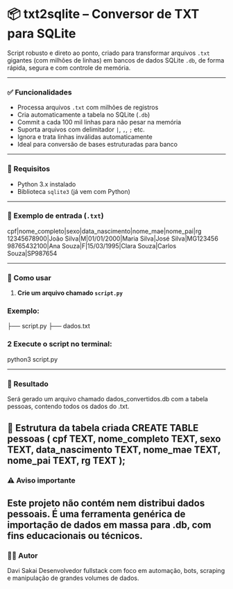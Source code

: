 # 📦 txt2sqlite – Conversor de TXT para SQLite

Script robusto e direto ao ponto, criado para transformar arquivos `.txt` gigantes (com milhões de linhas) em bancos de dados SQLite `.db`, de forma rápida, segura e com controle de memória.

---

### ✅ Funcionalidades

- Processa arquivos `.txt` com milhões de registros  
- Cria automaticamente a tabela no SQLite (`.db`)  
- Commit a cada 100 mil linhas para não pesar na memória  
- Suporta arquivos com delimitador `|`, `,`, `;` etc.  
- Ignora e trata linhas inválidas automaticamente  
- Ideal para conversão de bases estruturadas para banco  

---

### 🧰 Requisitos

- Python 3.x instalado  
- Biblioteca `sqlite3` (já vem com Python)  

---

### 📁 Exemplo de entrada (`.txt`)

cpf|nome_completo|sexo|data_nascimento|nome_mae|nome_pai|rg
12345678900|João Silva|M|01/01/2000|Maria Silva|José Silva|MG123456
98765432100|Ana Souza|F|15/03/1995|Clara Souza|Carlos Souza|SP987654

---

### 🚀 Como usar

1. **Crie um arquivo chamado `script.py`**


### Exemplo:

├── script.py
├── dados.txt
### 2 Execute o script no terminal:

python3 script.py

---
### 🎯 Resultado
Será gerado um arquivo chamado dados_convertidos.db com a tabela pessoas, contendo todos os dados do .txt.

📜 Estrutura da tabela criada
CREATE TABLE pessoas (
    cpf TEXT,
    nome_completo TEXT,
    sexo TEXT,
    data_nascimento TEXT,
    nome_mae TEXT,
    nome_pai TEXT,
    rg TEXT
);
---
### ⚠️ Aviso importante
Este projeto não contém nem distribui dados pessoais. É uma ferramenta genérica de importação de dados em massa para .db, com fins educacionais ou técnicos.
---
### 👨‍💻 Autor
Davi Sakai
Desenvolvedor fullstack com foco em automação, bots, scraping e manipulação de grandes volumes de dados.



